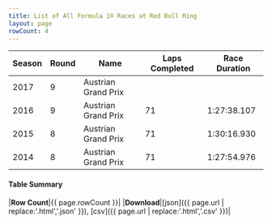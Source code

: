 ```yaml
---
title: List of All Formula 1® Races at Red Bull Ring
layout: page
rowCount: 4
---
```


| Season | Round | Name | Laps Completed | Race Duration |
|--|--|--|--|--|
| 2017 | 9 | Austrian Grand Prix |   |   |
| 2016 | 9 | Austrian Grand Prix | 71 | 1:27:38.107 |
| 2015 | 8 | Austrian Grand Prix | 71 | 1:30:16.930 |
| 2014 | 8 | Austrian Grand Prix | 71 | 1:27:54.976 |

#### Table Summary

|**Row Count**|{{ page.rowCount }}|
|**Download**|[json]({{ page.url | replace:'.html','.json' }}), [csv]({{ page.url | replace:'.html','.csv' }})|

